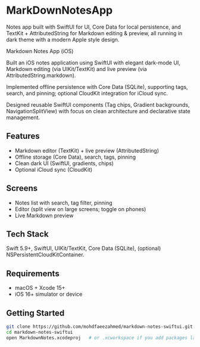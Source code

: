 # MarkDownNotesApp
Notes app built with SwiftUI for UI, Core Data for local persistence, and TextKit + AttributedString for Markdown editing &amp; preview, all running in dark theme with a modern Apple style design.

Markdown Notes App (iOS)

Built an iOS notes application using SwiftUI with elegant dark-mode UI, Markdown editing (via UIKit/TextKit) and live preview (via AttributedString.markdown).

Implemented offline persistence with Core Data (SQLite), supporting tags, search, and pinning; optional CloudKit integration for iCloud sync.

Designed reusable SwiftUI components (Tag chips, Gradient backgrounds, NavigationSplitView) with focus on clean architecture and declarative state management.


## Features
- Markdown editor (TextKit) + live preview (AttributedString)
- Offline storage (Core Data), search, tags, pinning
- Clean dark UI (SwiftUI, gradients, chips)
- Optional iCloud sync (CloudKit)

## Screens
- Notes list with search, tag filter, pinning
- Editor (split view on large screens; toggle on phones)
- Live Markdown preview

## Tech Stack
Swift 5.9+, SwiftUI, UIKit/TextKit, Core Data (SQLite), (optional) NSPersistentCloudKitContainer.

## Requirements
- macOS + Xcode 15+
- iOS 16+ simulator or device

## Getting Started
```bash
git clone https://github.com/mohdfaeezahmed/markdown-notes-swiftui.git
cd markdown-notes-swiftui
open MarkdownNotes.xcodeproj   # or .xcworkspace if you add packages later

